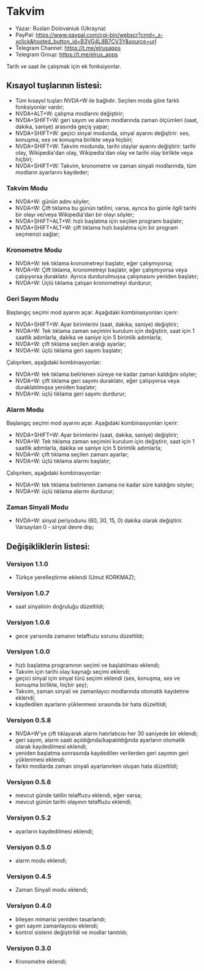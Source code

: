 # Takvim

* Yazar: Ruslan Dolovaniuk (Ukrayna)
* PayPal: https://www.paypal.com/cgi-bin/webscr?cmd=_s-xclick&hosted_button_id=B3VG4L8B7CV3Y&source=url
* Telegram Channel: https://t.me/elrusapps
* Telegram Group: https://t.me/elrus_apps


Tarih ve saat ile çalışmak için ek fonksiyonlar.

## Kısayol tuşlarının listesi:
* Tüm kısayol tuşları NVDA+W ile bağlıdır. Seçilen moda göre farklı fonksiyonlar vardır;
* NVDA+ALT+W: çalışma modlarını değiştirir;
* NVDA+SHIFT+W: geri sayım ve alarm modlarında zaman ölçümleri (saat, dakika, saniye) arasında geçiş yapar;
* NVDA+SHIFT+W: geçici sinyal modunda, sinyal ayarını değiştirir: ses, konuşma, ses ve konuşma birlikte veya hiçbiri;
* NVDA+SHIFT+W: Takvim modunda, tarihi olaylar ayarını değiştirir: tarihi olay, Wikipedia'dan olay, Wikipedia'dan olay ve tarihi olay birlikte veya hiçbiri;
* NVDA+SHIFT+W: Takvim, kronometre ve zaman sinyali modlarında, tüm modların ayarlarını kaydeder;

### Takvim Modu
* NVDA+W: günün adını söyler;
* NVDA+W: Çift tıklama bu günün tatilini, varsa, ayrıca bu günle ilgili tarihi bir olayı ve/veya Wikipedia'dan bir olayı söyler;
* NVDA+SHIFT+ALT+W: hızlı başlatma için seçilen programı başlatır;
* NVDA+SHIFT+ALT+W: çift tıklama hızlı başlatma için bir program seçmenizi sağlar;

### Kronometre Modu
* NVDA+W: tek tıklama kronometreyi başlatır, eğer çalışmıyorsa;
* NVDA+W: Çift tıklama, kronometreyi başlatır, eğer çalışmıyorsa veya çalışıyorsa duraklatır. Ayrıca durdurulmuşsa çalışmasını yeniden başlatır;
* NVDA+W: Üçlü tıklama çalışan kronometreyi durdurur;

### Geri Sayım Modu
Başlangıç seçimi mod ayarını açar. Aşağıdaki kombinasyonları içerir:
* NVDA+SHIFT+W: Ayar birimlerini (saat, dakika, saniye) değiştirir;
* NVDA+W: Tek tıklama zaman seçimini kurulum için değiştirir, saat için 1 saatlik adımlarla, dakika ve saniye için 5 birimlik adımlarla;
* NVDA+W: çift tıklama seçilen aralığı ayarlar;
* NVDA+W: üçlü tıklama geri sayımı başlatır;

Çalışırken, aşağıdaki kombinasyonlar:
* NVDA+W: tek tıklama belirlenen süreye ne kadar zaman kaldığını söyler;
* NVDA+W: çift tıklama geri sayımı duraklatır, eğer çalışıyorsa veya duraklatılmışsa yeniden başlatır;
* NVDA+W: üçlü tıklama geri sayımı durdurur;

### Alarm Modu
Başlangıç seçimi mod ayarını açar. Aşağıdaki kombinasyonları içerir:
* NVDA+SHIFT+W: Ayar birimlerini (saat, dakika, saniye) değiştirir;
* NVDA+W: Tek tıklama zaman seçimini kurulum için değiştirir, saat için 1 saatlik adımlarla, dakika ve saniye için 5 birimlik adımlarla;
* NVDA+W: çift tıklama seçilen zamanı ayarlar;
* NVDA+W: üçlü tıklama alarmı başlatır;

Çalışırken, aşağıdaki kombinasyonlar:
* NVDA+W: tek tıklama belirlenen zamana ne kadar süre kaldığını söyler;
* NVDA+W: üçlü tıklama alarmı durdurur;

### Zaman Sinyali Modu
* NVDA+W: sinyal periyodunu (60, 30, 15, 0) dakika olarak değiştirir. Varsayılan 0 - sinyal devre dışı;

## Değişikliklerin listesi:
### Versiyon 1.1.0
* Türkçe yerelleştirme eklendi (Umut KORKMAZ);

### Versiyon 1.0.7
* saat sinyalinin doğruluğu düzeltildi;

### Versiyon 1.0.6
* gece yarısında zamanın telaffuzu sorunu düzeltildi;

### Versiyon 1.0.0
* hızlı başlatma programının seçimi ve başlatılması eklendi;
* Takvim için tarihi olay kaynağı seçimi eklendi;
* geçici sinyal için sinyal türü seçimi eklendi (ses, konuşma, ses ve konuşma birlikte, hiçbir şey);
* Takvim, zaman sinyali ve zamanlayıcı modlarında otomatik kaydetme eklendi;
* kaydedilen ayarların yüklenmesi sırasında bir hata düzeltildi;

### Versiyon 0.5.8
* NVDA+W'ye çift tıklayarak alarm hatırlatıcısı her 30 saniyede bir eklendi;
* geri sayım, alarm saati açıldığında/kapatıldığında ayarların otomatik olarak kaydedilmesi eklendi;
* yeniden başlatma sonrasında kaydedilen verilerden geri sayımın geri yüklenmesi eklendi;
* farklı modlarda zaman sinyali ayarlanırken oluşan hata düzeltildi;

### Versiyon 0.5.6
* mevcut günde tatilin telaffuzu eklendi, eğer varsa;
* mevcut günün tarihi olayının telaffuzu eklendi;

### Versiyon 0.5.2
* ayarların kaydedilmesi eklendi;

### Versiyon 0.5.0
* alarm modu eklendi;

### Versiyon 0.4.5
* Zaman Sinyali modu eklendi;

### Versiyon 0.4.0
* bileşen mimarisi yeniden tasarlandı;
* geri sayım zamanlayıcısı eklendi;
* kontrol sistemi değiştirildi ve modlar tanıtıldı;

### Versiyon 0.3.0
* Kronometre eklendi;
